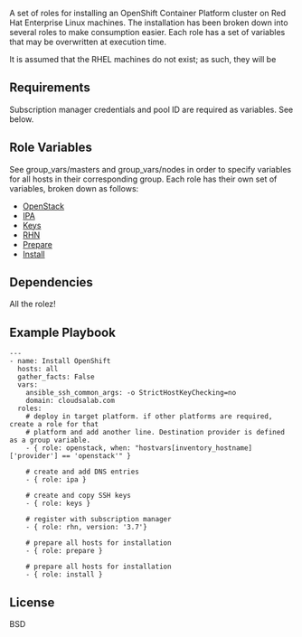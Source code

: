 A set of roles for installing an OpenShift Container Platform cluster on Red Hat Enterprise Linux machines.
The installation has been broken down into several roles to make consumption easier. Each role has a set of variables that may be overwritten at execution time.

It is assumed that the RHEL machines do not exist; as such, they will be 

Requirements
------------

Subscription manager credentials and pool ID are required as variables. See below.

Role Variables
--------------

See group_vars/masters and group_vars/nodes in order to specify variables for all hosts in their corresponding group. Each role has their own set of variables, broken down as follows:

  - [OpenStack](openstack/README.md)
  - [IPA](ipa/README.md)
  - [Keys](keys/README.md)
  - [RHN](rhn/README.md)
  - [Prepare](prepare/README.md)
  - [Install](install/README.md)

Dependencies
------------

All the rolez!

Example Playbook
----------------

    ---
    - name: Install OpenShift
      hosts: all
      gather_facts: False
      vars:
        ansible_ssh_common_args: -o StrictHostKeyChecking=no
        domain: cloudsalab.com
      roles:
        # deploy in target platform. if other platforms are required, create a role for that
        # platform and add another line. Destination provider is defined as a group variable.
        - { role: openstack, when: "hostvars[inventory_hostname]['provider'] == 'openstack'" }

        # create and add DNS entries
        - { role: ipa }

        # create and copy SSH keys
        - { role: keys }    

        # register with subscription manager
        - { role: rhn, version: '3.7'}

        # prepare all hosts for installation
        - { role: prepare } 

        # prepare all hosts for installation
        - { role: install }

License
-------

BSD